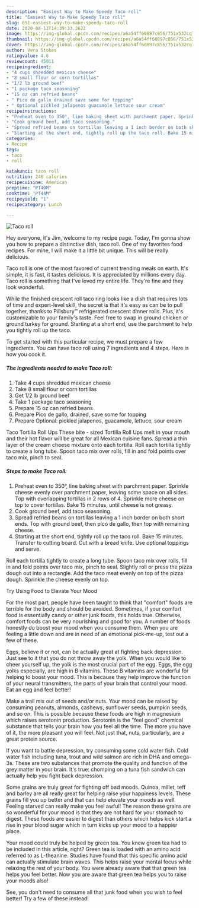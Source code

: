 ```yaml
---
description: "Easiest Way to Make Speedy Taco roll"
title: "Easiest Way to Make Speedy Taco roll"
slug: 651-easiest-way-to-make-speedy-taco-roll
date: 2020-08-12T14:39:33.262Z
image: https://img-global.cpcdn.com/recipes/a6a54ff60897c856/751x532cq70/taco-roll-recipe-main-photo.jpg
thumbnail: https://img-global.cpcdn.com/recipes/a6a54ff60897c856/751x532cq70/taco-roll-recipe-main-photo.jpg
cover: https://img-global.cpcdn.com/recipes/a6a54ff60897c856/751x532cq70/taco-roll-recipe-main-photo.jpg
author: Vera Stokes
ratingvalue: 4.6
reviewcount: 45011
recipeingredient:
- "4 cups shredded mexican cheese"
- "8 small flour or corn tortillas"
- "1/2 lb ground beef"
- "1 package taco seasoning"
- "15 oz can refried beans"
- " Pico de gallo drained save some for topping"
- " Optional pickled jalapenos guacamole lettuce sour cream"
recipeinstructions:
- "Preheat oven to 350°, line baking sheet with parchment paper. Sprinkle cheese evenly over parchment paper, leaving some space on all sides. Top with overlapping tortillas in 2 rows of 4. Sprinkle more cheese on top to cover tortillas. Bake 15 minutes, until cheese is not greasy."
- "Cook ground beef, add taco seasoning."
- "Spread refried beans on tortillas leaving a 1 inch border on both short ends. Top with ground beef, then pico de gallo, then top with remaining cheese."
- "Starting at the short end, tightly roll up the taco roll. Bake 15 minutes. Transfer to cutting board. Cut with a bread knife. Use optional toppings and serve."
categories:
- Recipe
tags:
- taco
- roll

katakunci: taco roll 
nutrition: 246 calories
recipecuisine: American
preptime: "PT40M"
cooktime: "PT44M"
recipeyield: "1"
recipecategory: Lunch

---
```



![Taco roll](https://img-global.cpcdn.com/recipes/a6a54ff60897c856/751x532cq70/taco-roll-recipe-main-photo.jpg)

Hey everyone, it's Jim, welcome to my recipe page. Today, I'm gonna show you how to prepare a distinctive dish, taco roll. One of my favorites food recipes. For mine, I will make it a little bit unique. This will be really delicious.

Taco roll is one of the most favored of current trending meals on earth. It's simple, it is fast, it tastes delicious. It is appreciated by millions every day. Taco roll is something that I've loved my entire life. They're fine and they look wonderful.

While the finished crescent roll taco ring looks like a dish that requires lots of time and expert-level skill, the secret is that it&#39;s easy as can be to pull together, thanks to Pillsbury™ refrigerated crescent dinner rolls. Plus, it&#39;s customizable to your family&#39;s taste. Feel free to swap in ground chicken or ground turkey for ground. Starting at a short end, use the parchment to help you tightly roll up the taco.


To get started with this particular recipe, we must prepare a few ingredients. You can have taco roll using 7 ingredients and 4 steps. Here is how you cook it.

<!--inarticleads1-->

##### The ingredients needed to make Taco roll:

1. Take 4 cups shredded mexican cheese
1. Take 8 small flour or corn tortillas
1. Get 1/2 lb ground beef
1. Take 1 package taco seasoning
1. Prepare 15 oz can refried beans
1. Prepare  Pico de gallo, drained, save some for topping
1. Prepare  Optional: pickled jalapenos, guacamole, lettuce, sour cream


Taco Tortilla Roll Ups These bite - sized Tortilla Roll Ups melt in your mouth and their hot flavor will be great for all Mexican cuisine fans. Spread a thin layer of the cream cheese mixture onto each tortilla. Roll each tortilla tightly to create a long tube. Spoon taco mix over rolls, fill in and fold points over taco mix, pinch to seal. 

<!--inarticleads2-->

##### Steps to make Taco roll:

1. Preheat oven to 350°, line baking sheet with parchment paper. Sprinkle cheese evenly over parchment paper, leaving some space on all sides. Top with overlapping tortillas in 2 rows of 4. Sprinkle more cheese on top to cover tortillas. Bake 15 minutes, until cheese is not greasy.
1. Cook ground beef, add taco seasoning.
1. Spread refried beans on tortillas leaving a 1 inch border on both short ends. Top with ground beef, then pico de gallo, then top with remaining cheese.
1. Starting at the short end, tightly roll up the taco roll. Bake 15 minutes. Transfer to cutting board. Cut with a bread knife. Use optional toppings and serve.


Roll each tortilla tightly to create a long tube. Spoon taco mix over rolls, fill in and fold points over taco mix, pinch to seal. Slightly roll or press the pizza dough out into a rectangle. Add the taco meat evenly on top of the pizza dough. Sprinkle the cheese evenly on top. 

Try Using Food to Elevate Your Mood


For the most part, people have been taught to think that "comfort" foods are terrible for the body and should be avoided. Sometimes, if your comfort food is essentially candy or other junk foods, this holds true. Otherwise, comfort foods can be very nourishing and good for you. A number of foods honestly do boost your mood when you consume them. When you are feeling a little down and are in need of an emotional pick-me-up, test out a few of these.

Eggs, believe it or not, can be actually great at fighting back depression. Just see to it that you do not throw away the yolk. When you would like to cheer yourself up, the yolk is the most crucial part of the egg. Eggs, the egg yolks especially, are high in B vitamins. These B vitamins are wonderful for helping to boost your mood. This is because they help improve the function of your neural transmitters, the parts of your brain that control your mood. Eat an egg and feel better!

Make a trail mix out of seeds and/or nuts. Your mood can be raised by consuming peanuts, almonds, cashews, sunflower seeds, pumpkin seeds, and so on. This is possible because these foods are high in magnesium which raises serotonin production. Serotonin is the "feel good" chemical substance that tells your brain how you feel all the time. The more you have of it, the more pleasant you will feel. Not just that, nuts, particularly, are a great protein source.

If you want to battle depression, try consuming some cold water fish. Cold water fish including tuna, trout and wild salmon are rich in DHA and omega-3s. These are two substances that promote the quality and function of the grey matter in your brain. It's true: chomping on a tuna fish sandwich can actually help you fight back depression. 

Some grains are truly great for fighting off bad moods. Quinoa, millet, teff and barley are all really great for helping raise your happiness levels. These grains fill you up better and that can help elevate your moods as well. Feeling starved can really make you feel awful! The reason these grains are so wonderful for your mood is that they are not hard for your stomach to digest. These foods are easier to digest than others which helps kick start a rise in your blood sugar which in turn kicks up your mood to a happier place.

Your mood could truly be helped by green tea. You knew green tea had to be included in this article, right? Green tea is loaded with an amino acid referred to as L-theanine. Studies have found that this specific amino acid can actually stimulate brain waves. This helps raise your mental focus while relaxing the rest of your body. You were already aware that that green tea helps you feel better. Now you are aware that green tea helps you to raise your moods also!

See, you don't need to consume all that junk food when you wish to feel better! Try a few of these instead!

